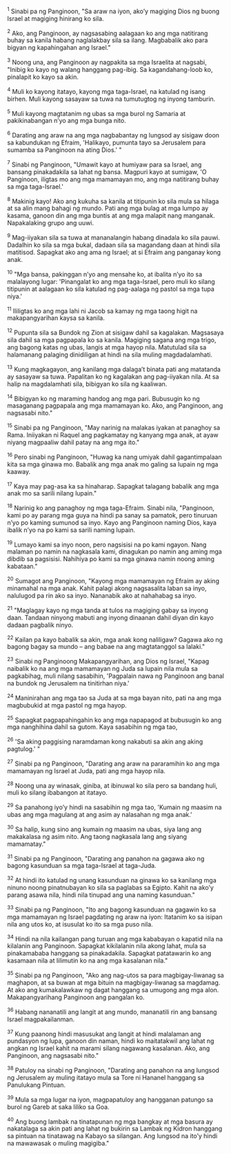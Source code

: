 <sup>1</sup>
Sinabi pa ng Panginoon, "Sa araw na iyon, akoʼy magiging Dios ng buong Israel at magiging hinirang ko sila. 

<sup>2</sup>
Ako, ang Panginoon, ay nagsasabing aalagaan ko ang mga natitirang buhay sa kanila habang naglalakbay sila sa ilang. Magbabalik ako para bigyan ng kapahingahan ang Israel." 

<sup>3</sup>
Noong una, ang Panginoon ay nagpakita sa mga Israelita at nagsabi, "Inibig ko kayo ng walang hanggang pag-ibig. Sa kagandahang-loob ko, pinalapit ko kayo sa akin. 

<sup>4</sup>
Muli ko kayong itatayo, kayong mga taga-Israel, na katulad ng isang birhen. Muli kayong sasayaw sa tuwa na tumutugtog ng inyong tamburin. 

<sup>5</sup>
Muli kayong magtatanim ng ubas sa mga burol ng Samaria at pakikinabangan nʼyo ang mga bunga nito. 

<sup>6</sup>
Darating ang araw na ang mga nagbabantay ng lungsod ay sisigaw doon sa kabundukan ng Efraim, 'Halikayo, pumunta tayo sa Jerusalem para sumamba sa Panginoon na ating Dios.' " 

<sup>7</sup>
Sinabi ng Panginoon, "Umawit kayo at humiyaw para sa Israel, ang bansang pinakadakila sa lahat ng bansa. Magpuri kayo at sumigaw, 'O Panginoon, iligtas mo ang mga mamamayan mo, ang mga natitirang buhay sa mga taga-Israel.' 

<sup>8</sup>
Makinig kayo! Ako ang kukuha sa kanila at titipunin ko sila mula sa hilaga at sa alin mang bahagi ng mundo. Pati ang mga bulag at mga lumpo ay kasama, ganoon din ang mga buntis at ang mga malapit nang manganak. Napakalaking grupo ang uuwi. 

<sup>9</sup>
Mag-iiyakan sila sa tuwa at mananalangin habang dinadala ko sila pauwi. Dadalhin ko sila sa mga bukal, dadaan sila sa magandang daan at hindi sila matitisod. Sapagkat ako ang ama ng Israel; at si Efraim ang panganay kong anak. 

<sup>10</sup>
"Mga bansa, pakinggan nʼyo ang mensahe ko, at ibalita nʼyo ito sa malalayong lugar: 'Pinangalat ko ang mga taga-Israel, pero muli ko silang titipunin at aalagaan ko sila katulad ng pag-aalaga ng pastol sa mga tupa niya.' 

<sup>11</sup>
Ililigtas ko ang mga lahi ni Jacob sa kamay ng mga taong higit na makapangyarihan kaysa sa kanila. 

<sup>12</sup>
Pupunta sila sa Bundok ng Zion at sisigaw dahil sa kagalakan. Magsasaya sila dahil sa mga pagpapala ko sa kanila. Magiging sagana ang mga trigo, ang bagong katas ng ubas, langis at mga hayop nila. Matutulad sila sa halamanang palaging dinidiligan at hindi na sila muling magdadalamhati. 

<sup>13</sup>
Kung magkagayon, ang kanilang mga dalagaʼt binata pati ang matatanda ay sasayaw sa tuwa. Papalitan ko ng kagalakan ang pag-iiyakan nila. At sa halip na magdalamhati sila, bibigyan ko sila ng kaaliwan. 

<sup>14</sup>
Bibigyan ko ng maraming handog ang mga pari. Bubusugin ko ng masaganang pagpapala ang mga mamamayan ko. Ako, ang Panginoon, ang nagsasabi nito." 

<sup>15</sup>
Sinabi pa ng Panginoon, "May narinig na malakas iyakan at panaghoy sa Rama. Iniiyakan ni Raquel ang pagkamatay ng kanyang mga anak, at ayaw niyang magpaaliw dahil patay na ang mga ito." 

<sup>16</sup>
Pero sinabi ng Panginoon, "Huwag ka nang umiyak dahil gagantimpalaan kita sa mga ginawa mo. Babalik ang mga anak mo galing sa lupain ng mga kaaway. 

<sup>17</sup>
Kaya may pag-asa ka sa hinaharap. Sapagkat talagang babalik ang mga anak mo sa sarili nilang lupain." 

<sup>18</sup>
Narinig ko ang panaghoy ng mga taga-Efraim. Sinabi nila, "Panginoon, kami po ay parang mga guya na hindi pa sanay sa pamatok, pero tinuruan nʼyo po kaming sumunod sa inyo. Kayo ang Panginoon naming Dios, kaya ibalik nʼyo na po kami sa sarili naming lupain. 

<sup>19</sup>
Lumayo kami sa inyo noon, pero nagsisisi na po kami ngayon. Nang malaman po namin na nagkasala kami, dinagukan po namin ang aming mga dibdib sa pagsisisi. Nahihiya po kami sa mga ginawa namin noong aming kabataan." 

<sup>20</sup>
Sumagot ang Panginoon, "Kayong mga mamamayan ng Efraim ay aking minamahal na mga anak. Kahit palagi akong nagsasalita laban sa inyo, nalulugod pa rin ako sa inyo. Nananabik ako at nahahabag sa inyo. 

<sup>21</sup>
"Maglagay kayo ng mga tanda at tulos na magiging gabay sa inyong daan. Tandaan ninyong mabuti ang inyong dinaanan dahil diyan din kayo dadaan pagbalik ninyo. 

<sup>22</sup>
Kailan pa kayo babalik sa akin, mga anak kong naliligaw? Gagawa ako ng bagong bagay sa mundo – ang babae na ang magtatanggol sa lalaki." 

<sup>23</sup>
Sinabi ng Panginoong Makapangyarihan, ang Dios ng Israel, "Kapag naibalik ko na ang mga mamamayan ng Juda sa lupain nila mula sa pagkabihag, muli nilang sasabihin, 'Pagpalain nawa ng Panginoon ang banal na bundok ng Jerusalem na tinitirhan niya.' 

<sup>24</sup>
Maninirahan ang mga tao sa Juda at sa mga bayan nito, pati na ang mga magbubukid at mga pastol ng mga hayop. 

<sup>25</sup>
Sapagkat pagpapahingahin ko ang mga napapagod at bubusugin ko ang mga nanghihina dahil sa gutom. Kaya sasabihin ng mga tao, 

<sup>26</sup>
'Sa aking paggising naramdaman kong nakabuti sa akin ang aking pagtulog.' " 

<sup>27</sup>
Sinabi pa ng Panginoon, "Darating ang araw na pararamihin ko ang mga mamamayan ng Israel at Juda, pati ang mga hayop nila. 

<sup>28</sup>
Noong una ay winasak, giniba, at ibinuwal ko sila pero sa bandang huli, muli ko silang ibabangon at itatayo. 

<sup>29</sup>
Sa panahong iyoʼy hindi na sasabihin ng mga tao, 'Kumain ng maasim na ubas ang mga magulang at ang asim ay nalasahan ng mga anak.' 

<sup>30</sup>
Sa halip, kung sino ang kumain ng maasim na ubas, siya lang ang makakalasa ng asim nito. Ang taong nagkasala lang ang siyang mamamatay." 

<sup>31</sup>
Sinabi pa ng Panginoon, "Darating ang panahon na gagawa ako ng bagong kasunduan sa mga taga-Israel at taga-Juda. 

<sup>32</sup>
At hindi ito katulad ng unang kasunduan na ginawa ko sa kanilang mga ninuno noong pinatnubayan ko sila sa paglabas sa Egipto. Kahit na akoʼy parang asawa nila, hindi nila tinupad ang una naming kasunduan." 

<sup>33</sup>
Sinabi pa ng Panginoon, "Ito ang bagong kasunduan na gagawin ko sa mga mamamayan ng Israel pagdating ng araw na iyon: Itatanim ko sa isipan nila ang utos ko, at isusulat ko ito sa mga puso nila. 

<sup>34</sup>
Hindi na nila kailangan pang turuan ang mga kababayan o kapatid nila na kilalanin ang Panginoon. Sapagkat kikilalanin nila akong lahat, mula sa pinakamababa hanggang sa pinakadakila. Sapagkat patatawarin ko ang kasamaan nila at lilimutin ko na ang mga kasalanan nila." 

<sup>35</sup>
Sinabi pa ng Panginoon, "Ako ang nag-utos sa para magbigay-liwanag sa maghapon, at sa buwan at mga bituin na magbigay-liwanag sa magdamag. At ako ang kumakalawkaw ng dagat hanggang sa umugong ang mga alon. Makapangyarihang Panginoon ang pangalan ko. 

<sup>36</sup>
Habang nananatili ang langit at ang mundo, mananatili rin ang bansang Israel magpakailanman. 

<sup>37</sup>
Kung paanong hindi masusukat ang langit at hindi malalaman ang pundasyon ng lupa, ganoon din naman, hindi ko maitatakwil ang lahat ng angkan ng Israel kahit na marami silang nagawang kasalanan. Ako, ang Panginoon, ang nagsasabi nito." 

<sup>38</sup>
Patuloy na sinabi ng Panginoon, "Darating ang panahon na ang lungsod ng Jerusalem ay muling itatayo mula sa Tore ni Hananel hanggang sa Panulukang Pintuan. 

<sup>39</sup>
Mula sa mga lugar na iyon, magpapatuloy ang hangganan patungo sa burol ng Gareb at saka liliko sa Goa. 

<sup>40</sup>
Ang buong lambak na tinatapunan ng mga bangkay at mga basura ay nakatalaga sa akin pati ang lahat ng bukirin sa Lambak ng Kidron hanggang sa pintuan na tinatawag na Kabayo sa silangan. Ang lungsod na itoʼy hindi na mawawasak o muling magigiba."